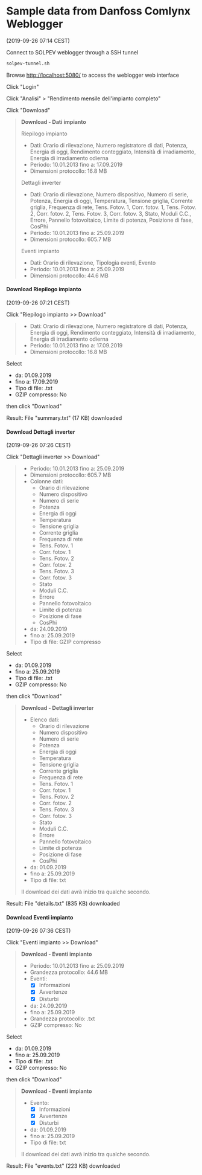 # Sample data from Danfoss Comlynx Weblogger

(2019-09-26 07:14 CEST)

Connect to SOLPEV weblogger through a SSH tunnel

```bash
solpev-tunnel.sh
```

Browse <http://localhost:5080/> to access the weblogger web interface

Click "Login"

Click "Analisi" > "Rendimento mensile dell'impianto completo"

Click "Download"

> **Download - Dati impianto**
>
> Riepilogo impianto
>
> * Dati: Orario di rilevazione, Numero registratore di dati, Potenza,
>   Energia di oggi, Rendimento conteggiato, Intensità di irradiamento,
>   Energia di irradiamento odierna
> * Periodo: 10.01.2013 fino a: 17.09.2019
> * Dimensioni protocollo: 16.8 MB
>
> Dettagli inverter
>
> * Dati: Orario di rilevazione, Numero dispositivo, Numero di serie, Potenza,
>   Energia di oggi, Temperatura, Tensione griglia, Corrente griglia,
>   Frequenza di rete, Tens. Fotov. 1, Corr. fotov. 1, Tens. Fotov. 2,
>   Corr. fotov. 2, Tens. Fotov. 3, Corr. fotov. 3, Stato, Moduli C.C.,
>   Errore, Pannello fotovoltaico, Limite di potenza, Posizione di fase, CosPhi
> * Periodo: 10.01.2013 fino a: 25.09.2019
> * Dimensioni protocollo: 605.7 MB
> 
> Eventi impianto
>
> * Dati: Orario di rilevazione, Tipologia eventi, Evento
> * Periodo: 10.01.2013 fino a: 25.09.2019
> * Dimensioni protocollo:	44.6 MB


#### Download Riepilogo impianto

(2019-09-26 07:21 CEST)

Click "Riepilogo impianto >> Download"

> * Dati: Orario di rilevazione, Numero registratore di dati, Potenza,
>   Energia di oggi, Rendimento conteggiato, Intensità di irradiamento,
>   Energia di irradiamento odierna
> * Periodo: 10.01.2013 fino a: 17.09.2019
> * Dimensioni protocollo: 16.8 MB

Select

* da: 01.09.2019
* fino a: 17.09.2019
* Tipo di file: .txt
* GZIP compresso: No

then click "Download"

Result: File "summary.txt" (17 KB) downloaded


#### Download Dettagli inverter

(2019-09-26 07:26 CEST)

Click "Dettagli inverter >> Download"

> * Periodo:	10.01.2013 fino a: 25.09.2019
> * Dimensioni protocollo:	605.7 MB
> * Colonne dati:
>   - Orario di rilevazione
>   - Numero dispositivo
>   - Numero di serie
>   - Potenza
>   - Energia di oggi
>   - Temperatura
>   - Tensione griglia
>   - Corrente griglia
>   - Frequenza di rete
>   - Tens. Fotov. 1
>   - Corr. fotov. 1
>   - Tens. Fotov. 2
>   - Corr. fotov. 2
>   - Tens. Fotov. 3
>   - Corr. fotov. 3
>   - Stato
>   - Moduli C.C.
>   - Errore
>   - Pannello fotovoltaico
>   - Limite di potenza
>   - Posizione di fase
>   - CosPhi
> * da:	24.09.2019
> * fino a: 25.09.2019
> * Tipo di file:	    GZIP compresso

Select

* da: 01.09.2019
* fino a: 25.09.2019
* Tipo di file: .txt
* GZIP compresso: No

then click "Download"

> **Download - Dettagli inverter**
>
> * Elenco dati:
>   - Orario di rilevazione
>   - Numero dispositivo
>   - Numero di serie
>   - Potenza
>   - Energia di oggi
>   - Temperatura
>   - Tensione griglia
>   - Corrente griglia
>   - Frequenza di rete
>   - Tens. Fotov. 1
>   - Corr. fotov. 1
>   - Tens. Fotov. 2
>   - Corr. fotov. 2
>   - Tens. Fotov. 3
>   - Corr. fotov. 3
>   - Stato
>   - Moduli C.C.
>   - Errore
>   - Pannello fotovoltaico
>   - Limite di potenza
>   - Posizione di fase
>   - CosPhi
> * da:	01.09.2019
> * fino a: 25.09.2019
> * Tipo di file:	txt
>
> Il download dei dati avrà inizio tra qualche secondo.

Result: File "details.txt" (835 KB) downloaded


#### Download Eventi impianto

(2019-09-26 07:36 CEST)

Click "Eventi impianto >> Download"

> **Download - Eventi impianto**
>
> * Periodo:	10.01.2013 fino a: 25.09.2019
> * Grandezza protocollo:	44.6 MB
> * Eventi:
>   - [x] Informazioni
>   - [x] Avvertenze
>   - [x] Disturbi
> * da:	24.09.2019
> * fino a: 25.09.2019
> * Grandezza protocollo: .txt
> * GZIP compresso: No

Select

* da: 01.09.2019
* fino a: 25.09.2019
* Tipo di file: .txt
* GZIP compresso: No

then click "Download"

> **Download - Eventi impianto**
>
> * Evento:
>   - [x] Informazioni
>   - [x] Avvertenze
>   - [x] Disturbi
> * da:	01.09.2019
> * fino a: 25.09.2019
> * Tipo di file: txt
>
> Il download dei dati avrà inizio tra qualche secondo.

Result: File "events.txt" (223 KB) downloaded

<!-- EOF -->
